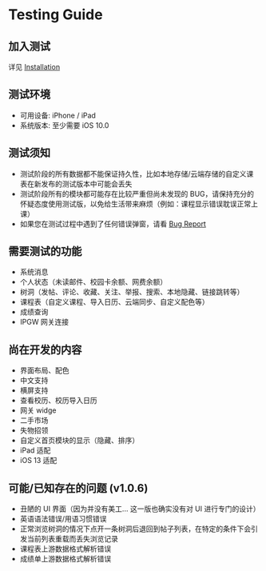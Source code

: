 Testing Guide
================

加入测试
----------
详见 [Installation](/USER_GUIDE_INSTALLATION.md#TestFlight)


测试环境
-----------
- 可用设备: iPhone / iPad
- 系统版本: 至少需要 iOS 10.0


测试须知
---------
- 测试阶段的所有数据都不能保证持久性，比如本地存储/云端存储的自定义课表在新发布的测试版本中可能会丢失
- 测试阶段所有的模块都可能存在比较严重但尚未发现的 BUG，请保持充分的怀疑态度使用测试版，以免给生活带来麻烦（例如：课程显示错误耽误正常上课）
- 如果您在测试过程中遇到了任何错误弹窗，请看 [Bug Report](/BUG_REPORT.md)


需要测试的功能
------------
- 系统消息
- 个人状态（未读邮件、校园卡余额、网费余额）
- 树洞（发帖、评论、收藏、关注、举报、搜索、本地隐藏、链接跳转等）
- 课程表（自定义课程、导入日历、云端同步、自定义配色等）
- 成绩查询
- IPGW 网关连接


尚在开发的内容
-------------
- 界面布局、配色
- 中文支持
- 横屏支持
- 查看校历、校历导入日历
- 网关 widge
- 二手市场
- 失物招领
- 自定义首页模块的显示（隐藏、排序）
- iPad 适配
- iOS 13 适配


可能/已知存在的问题 (v1.0.6)
----------------------------
- 丑陋的 UI 界面（因为并没有美工... 这一版也确实没有对 UI 进行专门的设计）
- 英语语法错误/用语习惯错误
- 正常浏览树洞的情况下点开一条树洞后退回到帖子列表，在特定的条件下会引发当前列表重载而丢失浏览记录
- 课程表上游数据格式解析错误
- 成绩单上游数据格式解析错误
